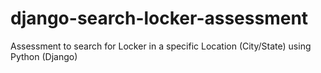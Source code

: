 # django-search-locker-assessment
Assessment to search for Locker in a specific Location (City/State) using Python (Django)
